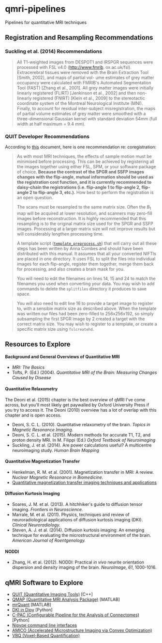 # qmri-pipelines
Pipelines for quantitative MRI techniques

## Registration and Resampling Recommendations

### Suckling et al. (2014) Recommendations

> All T1-weighted images from DESPOT1 and IRSPGR
> sequences were processed with FSL v4.0 (http://www.fmrib.
> ox.ac.uk/fsl). Extracerebral tissues were removed with the
> Brain Extraction Tool [Smith, 2002], and maps of partial vol-
> ume estimates of grey matter occupancy were calculated with
> FMRIB's Automated Segmentation Tool (FAST) [Zhang et al.,
> 2001]. All grey matter images were initially linearly registered
> (FLIRT) [Jenkinson et al., 2002] and then non-linearly registered
> (FNIRT) [Klein et al., 2009] to the stereotactic coordinate
> system of the Montreal Neurological Institute (MNI). Finally,
> to account for residual inter-subject misregistration, the maps
> of partial volume estimates of grey matter were smoothed
> with a three-dimensional Gaussian kernel with standard
> deviation 54mm (full width at half maximum = 9.4 mm).

### QUIT Developer Recommendations

According to [this](https://github.com/spinicist/old_QUIT/blob/master/doc/latex/DESPOT.tex) document, here is one recommendation re: coregistration:
>
> As with most MRI techniques, the effects of sample motion must be minimised before processing. This can be achieved by registering all the images together using either FSL, SPM, or your software package of choice. **Because the contrast of the SPGR and SSFP images changes with the flip-angle, mutual information should be used as the registration cost function, and it is currently recommended to daisy-chain the registrations (i.e. flip-angle 1 to flip-angle 2, flip-angle 2 to flip-angle 3, etc.).** How best to perform the registration is an open question.
>
> The scans must be resampled to the same matrix size.  Often the $B_1$ map will be acquired at lower resolution, and scanners may zero-fill images before reconstruction. It is highly recommended that this resampling is to the original matrix size used for the SPGR and SSFP images. Processing at a larger matrix size will not improve results but will considerably lengthen processing time.
>
>A template script ([`template_preprocess.sh`](https://github.com/spinicist/old_QUIT/blob/master/doc/latex/template_preprocess.sh)) that will carry out all these steps has been written by Anna Combes and should have been distributed with this manual. It assumes that all your converted NIFTIs are placed in one directory. It uses FSL to split the files into individual images for each flip-angle, register them together, merge them back for processing, and also creates a brain mask for you.
>
>You will need to edit the filenames on lines 14, 15 and 24 to match the filenames you used when converting your data. You may wish to add commands to delete the `splitfiles` directory it produces to save space.

> You will also need to edit line 16 to provide a target image to register to, with  a sensible matrix size as described above. When the template was written our files had been zero-filled to 256x256x192, so simply subsampling the first SPGR image by 2 created a target with the correct matrix size. You may wish to register to a template, or create a specific matrix size using `fslcreatehd`.

## Resources to Explore

#### Background and General Overviews of Quantitative MRI

* *MRI: The Basics*
* Tofts, P. (Ed.) (2004). *Quantitative MRI of the Brain: Measuring Changes Caused by Disease*

#### Quantitative Relaxometry

The Deoni et al. (2015) chapter is the best overview of qMRI I've come across, but you'll most likely get paywalled by Oxford University Press if you try to access it. The Deoni (2010) overview has a lot of overlap with this chapter and is open access. 

* Deoni, S. C. L. (2010). Quantitative relaxometry of the brain. *Topics in Magnetic Resonance Imaging.*
* Deoni, S. C. L. et al. (2015). Modern methods for accurate T1, T2, and proton density MRI. In M. Filippi (Ed.) *Oxford Textbook of Neuroimaging*
* Suckling, J. et al. (2014). Are power calculations useful? A multicentre neuroimaging study. *Human Brain Mapping*

#### Quantitative Magnetization Transfer

* Henkelman, R. M. et al. (2001). Magnetization transfer in MRI: A review. *Nuclear Magnetic Resonance in Biomedicine.*
* [Quantitative magnetization transfer imaging techniques and applications](http://etd.library.vanderbilt.edu/available/etd-11262007-150546/unrestricted/Dissertation_XiaweiOu.pdf)

#### Diffusion Kurtosis Imaging

* Soares, J. M. et al. (2013). A hitchhiker's guide to diffusion tensor imaging. *Frontiers in Neuroscience.*
* Marrale, M. et al. (2011). Physics, techniques and review of neuroradiological applications of diffusion kurtosis imaging (DKI). *Clinical Neuroradiology.*
* Steven, A. J. et al. (2014). Diffusion kurtosis imaging: An emerging technique for evaluating the microstructural environment of the brain. *American Journal of Roentgenology.*

#### NODDI

* Zhang, H. et al. (2012). NODDI: Practical *in vivo* neurite orientation dispersion and density imaging of the brain. *NeuroImage, 61*, 1000-1016.

## qMRI Software to Explore
* [QUIT (Quantitative Imaging Tools)](https://github.com/spinicist/QUIT) [C++]
* [QMAP (Quantitative MRI Analysis Package)](https://www.medphysics.wisc.edu/~samsonov/qmap/) [MATLAB]
* [mrQuant](https://github.com/vistalab/vistasoft/tree/master/mrQuant/relaxometry) [MATLAB]
* [DKI in Dipy](http://nipy.org/dipy/examples_built/reconst_dki.html) [Python]
* [C-PAC (Configurable Pipeline for the Analysis of Connectomes)](http://fcp-indi.github.io/docs/user/) [Python]
* [Nipype command line interfaces](http://nipy.org/nipype/devel/interface_specs.html)
* [AMICO (Accelerated Microstructure Imaging via Convex Optimization)](https://github.com/daducci/AMICO)
* [VBQ (Voxel-Based Quantification)](http://www.fil.ion.ucl.ac.uk/Research/physics_info/QuantMRI_VBM.html)
